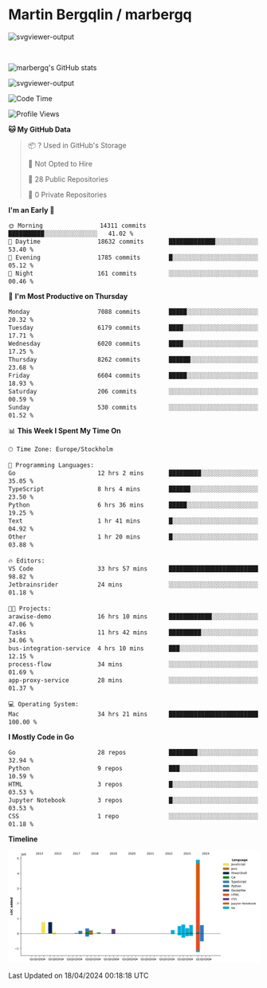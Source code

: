 # Martin Bergqlin / marbergq

![svgviewer-output](https://user-images.githubusercontent.com/2405410/206014777-22d41ecb-c24f-421d-b7d9-bba2cb5bb0de.svg)

<br>

<!--- [![Martin's Week](https://github-readme-stats.vercel.app/api/wakatime?username=marbergq&theme=dark)](https://github.com/anuraghazra/github-readme-stats) -->

![marbergq's GitHub stats](https://github-readme-stats.vercel.app/api?username=marbergq&count_private=true&show_icons=true)

![svgviewer-output](https://wakatime.com/badge/user/3f0a2069-6683-4e19-9a4a-7d21ea815067.svg)

<!--START_SECTION:waka-->
![Code Time](http://img.shields.io/badge/Code%20Time-3%2C954%20hrs%2050%20mins-blue)

![Profile Views](http://img.shields.io/badge/Profile%20Views-0-blue)

**🐱 My GitHub Data** 

> 📦 ? Used in GitHub's Storage 
 > 
> 🚫 Not Opted to Hire
 > 
> 📜 28 Public Repositories 
 > 
> 🔑 0 Private Repositories 
 > 
**I'm an Early 🐤** 

```text
🌞 Morning                14311 commits       ██████████░░░░░░░░░░░░░░░   41.02 % 
🌆 Daytime                18632 commits       █████████████░░░░░░░░░░░░   53.40 % 
🌃 Evening                1785 commits        █░░░░░░░░░░░░░░░░░░░░░░░░   05.12 % 
🌙 Night                  161 commits         ░░░░░░░░░░░░░░░░░░░░░░░░░   00.46 % 
```
📅 **I'm Most Productive on Thursday** 

```text
Monday                   7088 commits        █████░░░░░░░░░░░░░░░░░░░░   20.32 % 
Tuesday                  6179 commits        ████░░░░░░░░░░░░░░░░░░░░░   17.71 % 
Wednesday                6020 commits        ████░░░░░░░░░░░░░░░░░░░░░   17.25 % 
Thursday                 8262 commits        ██████░░░░░░░░░░░░░░░░░░░   23.68 % 
Friday                   6604 commits        █████░░░░░░░░░░░░░░░░░░░░   18.93 % 
Saturday                 206 commits         ░░░░░░░░░░░░░░░░░░░░░░░░░   00.59 % 
Sunday                   530 commits         ░░░░░░░░░░░░░░░░░░░░░░░░░   01.52 % 
```


📊 **This Week I Spent My Time On** 

```text
🕑︎ Time Zone: Europe/Stockholm

💬 Programming Languages: 
Go                       12 hrs 2 mins       █████████░░░░░░░░░░░░░░░░   35.05 % 
TypeScript               8 hrs 4 mins        ██████░░░░░░░░░░░░░░░░░░░   23.50 % 
Python                   6 hrs 36 mins       █████░░░░░░░░░░░░░░░░░░░░   19.25 % 
Text                     1 hr 41 mins        █░░░░░░░░░░░░░░░░░░░░░░░░   04.92 % 
Other                    1 hr 20 mins        █░░░░░░░░░░░░░░░░░░░░░░░░   03.88 % 

🔥 Editors: 
VS Code                  33 hrs 57 mins      █████████████████████████   98.82 % 
Jetbrainsrider           24 mins             ░░░░░░░░░░░░░░░░░░░░░░░░░   01.18 % 

🐱‍💻 Projects: 
arawise-demo             16 hrs 10 mins      ████████████░░░░░░░░░░░░░   47.06 % 
Tasks                    11 hrs 42 mins      █████████░░░░░░░░░░░░░░░░   34.06 % 
bus-integration-service  4 hrs 10 mins       ███░░░░░░░░░░░░░░░░░░░░░░   12.15 % 
process-flow             34 mins             ░░░░░░░░░░░░░░░░░░░░░░░░░   01.69 % 
app-proxy-service        28 mins             ░░░░░░░░░░░░░░░░░░░░░░░░░   01.37 % 

💻 Operating System: 
Mac                      34 hrs 21 mins      █████████████████████████   100.00 % 
```

**I Mostly Code in Go** 

```text
Go                       28 repos            ████████░░░░░░░░░░░░░░░░░   32.94 % 
Python                   9 repos             ███░░░░░░░░░░░░░░░░░░░░░░   10.59 % 
HTML                     3 repos             █░░░░░░░░░░░░░░░░░░░░░░░░   03.53 % 
Jupyter Notebook         3 repos             █░░░░░░░░░░░░░░░░░░░░░░░░   03.53 % 
CSS                      1 repo              ░░░░░░░░░░░░░░░░░░░░░░░░░   01.18 % 
```



**Timeline**

![Lines of Code chart](https://raw.githubusercontent.com/marbergq/marbergq/main/assets/bar_graph.png)


 Last Updated on 18/04/2024 00:18:18 UTC
<!--END_SECTION:waka-->
